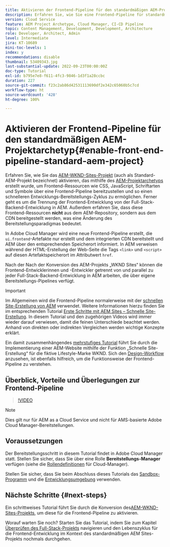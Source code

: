 ```yaml
---
title: Aktivieren der Frontend-Pipeline für den standardmäßigen AEM-Projektarchetyp
description: Erfahren Sie, wie Sie eine Frontend-Pipeline für standardmäßige AEM-Projekte aktivieren, um statische Ressourcen wie CSS, JavaScript, Schriftarten und Symbole schneller bereitzustellen. Ferner geht es um die Trennung der Frontend-Entwicklung von der Full-Stack-Backend-Entwicklung in AEM.
version: Cloud Service
feature: AEM Project Archetype, Cloud Manager, CI-CD Pipeline
topic: Content Management, Development, Development, Architecture
role: Developer, Architect, Admin
level: Intermediate
jira: KT-10689
mini-toc-levels: 1
index: y
recommendations: disable
thumbnail: 53409343.jpg
last-substantial-update: 2022-09-23T00:00:00Z
doc-type: Tutorial
exl-id: b795e7e8-f611-4fc3-9846-1d3f1a28ccbc
duration: 227
source-git-commit: f23c2ab86d42531113690df2e342c65060b5c7cd
workflow-type: ht
source-wordcount: '428'
ht-degree: 100%

---
```


# Aktivieren der Frontend-Pipeline für den standardmäßigen AEM-Projektarchetyp{#enable-front-end-pipeline-standard-aem-project}

Erfahren Sie, wie Sie das [AEM-WKND-Sites-Projekt](https://github.com/adobe/aem-guides-wknd) (auch als Standard-AEM-Projekt bezeichnet) aktivieren, das mithilfe des [AEM-Projektarchetyps](https://github.com/adobe/aem-project-archetype) erstellt wurde, um Frontend-Ressourcen wie CSS, JavaScript, Schriftarten und Symbole über eine Frontend-Pipeline bereitzustellen und so einen schnelleren Entwicklungs-Bereitstellungs-Zyklus zu ermöglichen. Ferner geht es um die Trennung der Frontend-Entwicklung von der Full-Stack-Backend-Entwicklung in AEM. Außerdem erfahren Sie, dass diese Frontend-Ressourcen __nicht__ aus dem AEM-Repository, sondern aus dem CDN bereitgestellt werden, was eine Änderung des Bereitstellungsparadigmas bedeutet.


In Adobe Cloud Manager wird eine neue Frontend-Pipeline erstellt, die `ui.frontend`-Artefakte nur erstellt und dem integrierten CDN bereitstellt und AEM über den entsprechenden Speicherort informiert. In AEM verweisen während der HTML-Erstellung der Web-Seite die Tags `<link>` und `<script>` auf diesen Artefaktspeicherort im Attributwert `href`.

Nach der Nach der Konversion des AEM-Projekts „WKND Sites“ können die Frontend-Entwicklerinnen und -Entwickler getrennt von und parallel zu jeder Full-Stack-Backend-Entwicklung in AEM arbeiten, die über eigene Bereitstellungs-Pipelines verfügt.

>[!IMPORTANT]
>
>Im Allgemeinen wird die Frontend-Pipeline normalerweise mit der [schnellen Site-Erstellung von AEM](https://experienceleague.adobe.com/docs/experience-manager-cloud-service/content/sites/administering/site-creation/quick-site/overview.html?lang=de) verwendet. Weitere Informationen hierzu finden Sie im entsprechenden Tutorial [Erste Schritte mit AEM Sites – Schnelle Site-Erstellung](https://experienceleague.adobe.com/docs/experience-manager-learn/getting-started-wknd-tutorial-develop/site-template/overview.html?lang=de). In diesem Tutorial und den zugehörigen Videos wird immer wieder darauf verwiesen, damit die feinen Unterschiede beachtet werden. Anhand von direkten oder indirekten Vergleichen werden wichtige Konzepte erklärt.


Ein damit zusammenhängendes [mehrstufiges Tutorial](https://experienceleague.adobe.com/docs/experience-manager-learn/getting-started-wknd-tutorial-develop/site-template/overview.html?lang=de) führt Sie durch die Implementierung einer AEM-Website mithilfe der Funktion „Schnelle Site-Erstellung“ für die fiktive Lifestyle-Marke WKND. Sich den [Design-Workflow](https://experienceleague.adobe.com/docs/experience-manager-learn/getting-started-wknd-tutorial-develop/site-template/theming.html?lang=de) anzusehen, ist ebenfalls hilfreich, um die Funktionsweise der Frontend-Pipeline zu verstehen.

## Überblick, Vorteile und Überlegungen zur Frontend-Pipeline

>[!VIDEO](https://video.tv.adobe.com/v/3409343?quality=12&learn=on)


>[!NOTE]
>
>Dies gilt nur für AEM as a Cloud Service und nicht für AMS-basierte Adobe Cloud Manager-Bereitstellungen.

## Voraussetzungen

Der Bereitstellungsschritt in diesem Tutorial findet in Adobe Cloud Manager statt. Stellen Sie sicher, dass Sie über eine Rolle __Bereitstellungs-Manager__ verfügen (siehe die [Rollendefinitionen](https://experienceleague.adobe.com/docs/experience-manager-cloud-manager/content/requirements/users-and-roles.html?lang=de#role-definitions) für Cloud-Manager).

Stellen Sie sicher, dass Sie beim Abschluss dieses Tutorials das [Sandbox-Programm](https://experienceleague.adobe.com/docs/experience-manager-cloud-service/content/implementing/using-cloud-manager/programs/introduction-sandbox-programs.html?lang=de) und die [Entwicklungsumgebung](https://experienceleague.adobe.com/docs/experience-manager-cloud-service/content/implementing/using-cloud-manager/manage-environments.html?lang=de) verwenden.

## Nächste Schritte {#next-steps}

Ein schrittweises Tutorial führt Sie durch die Konversion des[AEM-WKND-Sites-Projekts](https://github.com/adobe/aem-guides-wknd), um diese für die Frontend-Pipeline zu aktivieren.

Worauf warten Sie noch? Starten Sie das Tutorial, indem Sie zum Kapitel [Überprüfen des Full-Stack-Projekts](review-uifrontend-module.md) navigieren und den Lebenszyklus für die Frontend-Entwicklung im Kontext des standardmäßigen AEM Sites-Projekts nochmals durchgehen.

